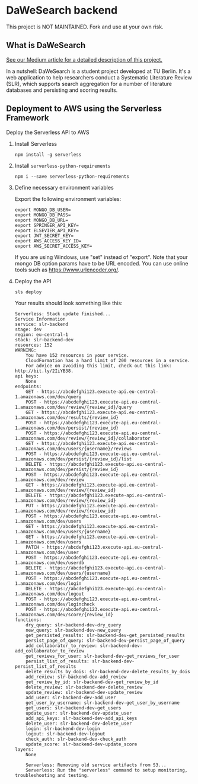 # DaWeSearch backend
This project is NOT MAINTAINED.
Fork and use at your own risk.

## What is DaWeSearch
[See our Medium article for a detailed description of this project.](https://medium.com/@mshokry3010/dawesearch-a-systematic-literature-review-tool-77d165b9314b)

In a nutshell: DaWeSearch is a student project developed at TU Berlin. It's a web application to help researchers conduct a Systematic Literature Review (SLR), which supports search aggregation for a number of literature databases and persisting and scoring results.

## Deployment to AWS using the Serverless Framework
Deploy the Serverless API to AWS

1. Install Serverless

    ```
    npm install -g serverless
    ```

2. Install `serverless-python-requirements`

    ```
    npm i --save serverless-python-requirements
    ```

3. Define necessary environment variables

    Export the following environment variables:

    ```
    export MONGO_DB_USER=
    export MONGO_DB_PASS=
    export MONGO_DB_URL=
    export SPRINGER_API_KEY=
    export ELSEVIER_API_KEY=
    export JWT_SECRET_KEY= 
    export AWS_ACCESS_KEY_ID=
    export AWS_SECRET_ACCESS_KEY=
    ```
   If you are using Windows, use "set" instead of "export".
   Note that your mongo DB option params have to be URL encoded. You can use online tools such as 
   https://www.urlencoder.org/.

4. Deploy the API

    ```
    sls deploy
    ```

    Your results should look something like this:
    ```
    Serverless: Stack update finished...
    Service Information
    service: slr-backend
    stage: dev
    region: eu-central-1
    stack: slr-backend-dev
    resources: 152
    WARNING:
        You have 152 resources in your service.
        CloudFormation has a hard limit of 200 resources in a service.
        For advice on avoiding this limit, check out this link: http://bit.ly/2IiYB38.
    api keys:
        None
    endpoints:
        GET - https://abcdefghi123.execute-api.eu-central-1.amazonaws.com/dev/query
        POST - https://abcdefghi123.execute-api.eu-central-1.amazonaws.com/dev/review/{review_id}/query
        GET - https://abcdefghi123.execute-api.eu-central-1.amazonaws.com/dev/results/{review_id}
        POST - https://abcdefghi123.execute-api.eu-central-1.amazonaws.com/dev/persist/{review_id}
        POST - https://abcdefghi123.execute-api.eu-central-1.amazonaws.com/dev/review/{review_id}/collaborator
        GET - https://abcdefghi123.execute-api.eu-central-1.amazonaws.com/dev/users/{username}/reviews
        POST - https://abcdefghi123.execute-api.eu-central-1.amazonaws.com/dev/persist/{review_id}/list
        DELETE - https://abcdefghi123.execute-api.eu-central-1.amazonaws.com/dev/persist/{review_id}
        POST - https://abcdefghi123.execute-api.eu-central-1.amazonaws.com/dev/review
        GET - https://abcdefghi123.execute-api.eu-central-1.amazonaws.com/dev/review/{review_id}
        DELETE - https://abcdefghi123.execute-api.eu-central-1.amazonaws.com/dev/review/{review_id}
        PUT - https://abcdefghi123.execute-api.eu-central-1.amazonaws.com/dev/review/{review_id}
        POST - https://abcdefghi123.execute-api.eu-central-1.amazonaws.com/dev/users
        GET - https://abcdefghi123.execute-api.eu-central-1.amazonaws.com/dev/users/{username}
        GET - https://abcdefghi123.execute-api.eu-central-1.amazonaws.com/dev/users
        PATCH - https://abcdefghi123.execute-api.eu-central-1.amazonaws.com/dev/user
        POST - https://abcdefghi123.execute-api.eu-central-1.amazonaws.com/dev/userdb
        DELETE - https://abcdefghi123.execute-api.eu-central-1.amazonaws.com/dev/users/{username}
        POST - https://abcdefghi123.execute-api.eu-central-1.amazonaws.com/dev/login
        DELETE - https://abcdefghi123.execute-api.eu-central-1.amazonaws.com/dev/logout
        POST - https://abcdefghi123.execute-api.eu-central-1.amazonaws.com/dev/logincheck
        POST - https://abcdefghi123.execute-api.eu-central-1.amazonaws.com/dev/score/{review_id}
    functions:
        dry_query: slr-backend-dev-dry_query
        new_query: slr-backend-dev-new_query
        get_persisted_results: slr-backend-dev-get_persisted_results
        persist_page_of_query: slr-backend-dev-persist_page_of_query
        add_collaborator_to_review: slr-backend-dev-add_collaborator_to_review
        get_reviews_for_user: slr-backend-dev-get_reviews_for_user
        persist_list_of_results: slr-backend-dev-persist_list_of_results
        delete_results_by_dois: slr-backend-dev-delete_results_by_dois
        add_review: slr-backend-dev-add_review
        get_review_by_id: slr-backend-dev-get_review_by_id
        delete_review: slr-backend-dev-delete_review
        update_review: slr-backend-dev-update_review
        add_user: slr-backend-dev-add_user
        get_user_by_username: slr-backend-dev-get_user_by_username
        get_users: slr-backend-dev-get_users
        update_user: slr-backend-dev-update_user
        add_api_keys: slr-backend-dev-add_api_keys
        delete_user: slr-backend-dev-delete_user
        login: slr-backend-dev-login
        logout: slr-backend-dev-logout
        check_auth: slr-backend-dev-check_auth
        update_score: slr-backend-dev-update_score
    layers:
        None

        Serverless: Removing old service artifacts from S3...
        Serverless: Run the "serverless" command to setup monitoring, troubleshooting and testing.
    ```
